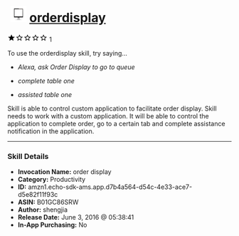 # &nbsp;<img src="skill_icon" alt="orderdisplay icon" width="36"> [orderdisplay](http://alexa.amazon.com/#skills/amzn1.echo-sdk-ams.app.d7b4a564-d54c-4e33-ace7-d5e82f11f93c)
![1 stars](../../images/ic_star_black_18dp_1x.png)![1 stars](../../images/ic_star_border_black_18dp_1x.png)![1 stars](../../images/ic_star_border_black_18dp_1x.png)![1 stars](../../images/ic_star_border_black_18dp_1x.png)![1 stars](../../images/ic_star_border_black_18dp_1x.png) 1

To use the orderdisplay skill, try saying...

* *Alexa, ask Order Display to go to queue*

* *complete table one*

* *assisted table one*

Skill is able to control custom application to facilitate order display. Skill needs to work with a custom application. It will be able to control the application to complete order, go to a certain tab and complete assistance notification in the application.

***

### Skill Details

* **Invocation Name:** order display
* **Category:** Productivity
* **ID:** amzn1.echo-sdk-ams.app.d7b4a564-d54c-4e33-ace7-d5e82f11f93c
* **ASIN:** B01GC86SRW
* **Author:** shengjia
* **Release Date:** June 3, 2016 @ 05:38:41
* **In-App Purchasing:** No
